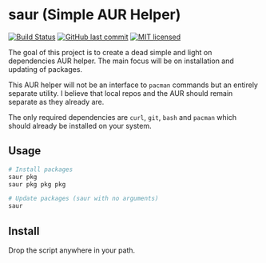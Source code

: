 # saur (Simple AUR Helper)

[![Build Status](https://travis-ci.org/dylanaraps/saur.svg?branch=master)](https://travis-ci.org/dylanaraps/saur)
[![GitHub last commit](https://img.shields.io/github/last-commit/google/skia.svg)](https://github.com/dylanaraps/saur)
[![MIT licensed](https://img.shields.io/badge/license-MIT-blue.svg)](./LICENSE.md)

The goal of this project is to create a dead simple and light on dependencies AUR helper. The main focus will be on installation and updating of packages.

This AUR helper will not be an interface to `pacman` commands but an entirely separate utility. I believe that local repos and the AUR should remain separate as they already are.

The only required dependencies are `curl`, `git`, `bash` and `pacman` which should already be installed on your system.


## Usage

```sh
# Install packages
saur pkg
saur pkg pkg pkg

# Update packages (saur with no arguments)
saur
```

## Install

Drop the script anywhere in your path.
